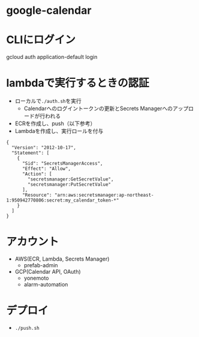 # google-calendar

# CLIにログイン
gcloud auth application-default login

# lambdaで実行するときの認証
- ローカルで`./auth.sh`を実行
    - Calendarへのログイントークンの更新とSecrets Managerへのアップロードが行われる
- ECRを作成し、push（以下参考）
- Lambdaを作成し、実行ロールを付与
```
{
  "Version": "2012-10-17",
  "Statement": [
    {
      "Sid": "SecretsManagerAccess",
      "Effect": "Allow",
      "Action": [
        "secretsmanager:GetSecretValue",
        "secretsmanager:PutSecretValue"
      ],
      "Resource": "arn:aws:secretsmanager:ap-northeast-1:950942770806:secret:my_calendar_token-*"
    }
  ]
}
```

# アカウント
- AWS(ECR, Lambda, Secrets Manager)
    - prefab-admin
- GCP(Calendar API, OAuth)
    - yonemoto
    - alarm-automation

# デプロイ
- `./push.sh`

